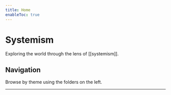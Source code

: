 ```yaml
---
title: Home
enableToc: true
---
```


# Systemism

Exploring the world through the lens of [[systemism]]. 

## Navigation

Browse by theme using the folders on the left.

---

